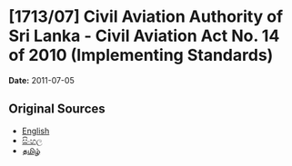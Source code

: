 # [1713/07] Civil Aviation Authority of Sri Lanka - Civil Aviation Act No. 14 of 2010 (Implementing Standards)

**Date:** 2011-07-05

## Original Sources

- [English](https://documents.gov.lk/view/extra-gazettes/2011/7/1713-07_E.pdf)
- [සිංහල](https://documents.gov.lk/view/extra-gazettes/2011/7/1713-07_S.pdf)
- [தமிழ்](https://documents.gov.lk/view/extra-gazettes/2011/7/1713-07_T.pdf)
